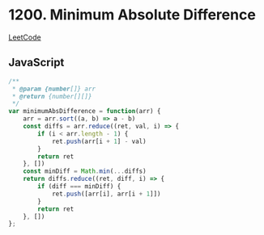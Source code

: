 # 1200. Minimum Absolute Difference

[LeetCode](https://leetcode.com/problems/minimum-absolute-difference/submissions/)

## JavaScript

```js
/**
 * @param {number[]} arr
 * @return {number[][]}
 */
var minimumAbsDifference = function(arr) {
    arr = arr.sort((a, b) => a - b)
    const diffs = arr.reduce((ret, val, i) => {
        if (i < arr.length - 1) {
            ret.push(arr[i + 1] - val)
        }
        return ret
    }, [])
    const minDiff = Math.min(...diffs)
    return diffs.reduce((ret, diff, i) => {
        if (diff === minDiff) {
            ret.push([arr[i], arr[i + 1]])
        }
        return ret
    }, [])
};
```
